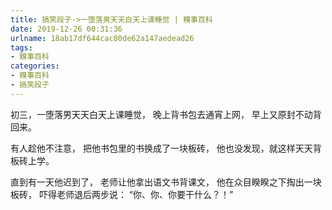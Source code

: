 ```yaml
---
title: 搞笑段子->一堕落男天天白天上课睡觉 | 糗事百科
date: 2019-12-26 00:31:36
urlname: 18ab17df644cac80de62a147aedead26
tags: 
- 糗事百科
categories:
- 糗事百科
- 搞笑段子
---
```

初三，一堕落男天天白天上课睡觉， 晚上背书包去通宵上网， 早上又原封不动背回来。

有人趁他不注意， 把他书包里的书换成了一块板砖， 他也没发现，就这样天天背板砖上学。

直到有一天他迟到了， 老师让他拿出语文书背课文， 他在众目睽睽之下掏出一块板砖， 吓得老师退后两步说： “你、你、你要干什么？！”


